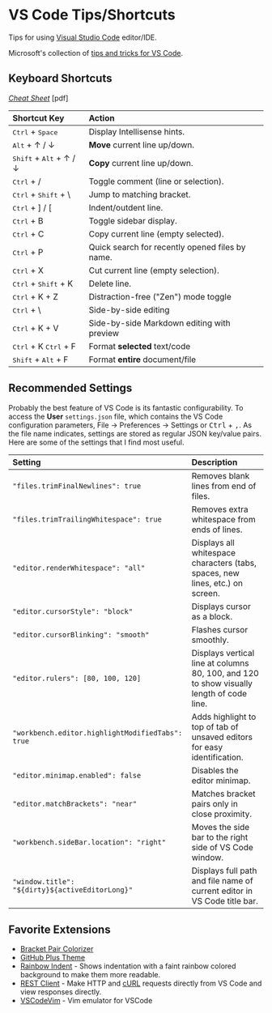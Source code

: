 # VS Code Tips/Shortcuts

Tips for using [Visual Studio Code](https://code.visualstudio.com/) editor/IDE.

Microsoft's collection of [tips and tricks for VS Code](https://github.com/microsoft/vscode-tips-and-tricks).

## Keyboard Shortcuts
*[Cheat Sheet](https://code.visualstudio.com/shortcuts/keyboard-shortcuts-windows.pdf)* [pdf]  

| Shortcut Key | Action |
| :----------- | :----- |
| <kbd>Ctrl</kbd> + <kbd>Space</kbd> | Display Intellisense hints. |
| <kbd>Alt</kbd> + ↑ / ↓ | **Move** current line up/down. |
| <kbd>Shift</kbd> + <kbd>Alt</kbd> + ↑ / ↓ | **Copy** current line up/down. |
| <kbd>Ctrl</kbd> + / | Toggle comment (line or selection). |
| <kbd>Ctrl</kbd> + <kbd>Shift</kbd> + \ | Jump to matching bracket. |
| <kbd>Ctrl</kbd> + ] / \[ | Indent/outdent line. |
| <kbd>Ctrl</kbd> + B | Toggle sidebar display. |
| <kbd>Ctrl</kbd> + C | Copy current line (empty selected). |
| <kbd>Ctrl</kbd> + P | Quick search for recently opened files by name. |
| <kbd>Ctrl</kbd> + X | Cut current line (empty selection). |
| <kbd>Ctrl</kbd> + <kbd>Shift</kbd> + K | Delete line. |
| <kbd>Ctrl</kbd> + K + Z | Distraction-free ("Zen") mode toggle |
| <kbd>Ctrl</kbd> + \ | Side-by-side editing |
| <kbd>Ctrl</kbd> + K + V | Side-by-side Markdown editing with preview |
| <kbd>Ctrl</kbd> + K <kbd>Ctrl</kbd> + F | Format **selected** text/code |
| <kbd>Shift</kbd> + <kbd>Alt</kbd> + F | Format **entire** document/file |

## Recommended Settings
Probably the best feature of VS Code is its fantastic configurability. To access the **User** `settings.json` file, which contains the VS Code configuration parameters, File → Preferences → Settings or <kbd>Ctrl</kbd> + <kbd>,</kbd>. As the file name indicates, settings are stored as regular JSON key/value pairs. Here are some of the settings that I find most useful.

| Setting | Description |
| :------ | :---------- |
| `"files.trimFinalNewlines": true` | Removes blank lines from end of files. |
| `"files.trimTrailingWhitespace": true` | Removes extra whitespace from ends of lines. |
| `"editor.renderWhitespace": "all"` | Displays all whitespace characters (tabs, spaces, new lines, etc.) on screen. |
| `"editor.cursorStyle": "block"` | Displays cursor as a block. |
| `"editor.cursorBlinking": "smooth"` | Flashes cursor smoothly. |
| `"editor.rulers": [80, 100, 120]` | Displays vertical line at columns 80, 100, and 120 to show visually length of code line. |
| `"workbench.editor.highlightModifiedTabs": true` | Adds highlight to top of tab of unsaved editors for easy identification. |
| `"editor.minimap.enabled": false` | Disables the editor minimap. |
| `"editor.matchBrackets": "near"` | Matches bracket pairs only in close proximity. |
| `"workbench.sideBar.location": "right"` | Moves the side bar to the right side of VS Code window. |
| `"window.title": "${dirty}${activeEditorLong}"` | Displays full path and file name of current editor in VS Code title bar. |


## Favorite Extensions
- [Bracket Pair Colorizer](https://marketplace.visualstudio.com/items?itemName=CoenraadS.bracket-pair-colorizer)
- [GitHub Plus Theme](https://github.com/thenikso/github-plus-theme)
- [Rainbow Indent](https://github.com/oderwat/vscode-indent-rainbow) - Shows indentation with a faint rainbow colored background to make them more readable.
- [REST Client](https://github.com/Huachao/vscode-restclient) - Make HTTP and [cURL](https://curl.haxx.se/) requests directly from VS Code and view responses directly.
- [VSCodeVim](https://github.com/VSCodeVim/Vim) - Vim emulator for VSCode